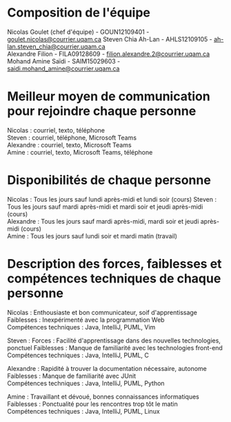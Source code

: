 # Composition de l'équipe

Nicolas Goulet (chef d'équipe) - GOUN12109401 - goulet.nicolas@courrier.uqam.ca
Steven Chia Ah-Lan - AHLS12109105 - ah-lan.steven_chia@courrier.uqam.ca    
Alexandre Filion - FILA09128609 - filion.alexandre.2@courrier.uqam.ca  
Mohand Amine Saïdi - SAIM15029603 - saidi.mohand_amine@courrier.uqam.ca   
  


# Meilleur moyen de communication pour rejoindre chaque personne

Nicolas : courriel, texto, téléphone  
Steven : courriel, téléphone, Microsoft Teams  
Alexandre : courriel, texto, Microsoft Teams  
Amine : courriel, texto, Microsoft Teams, téléphone   

# Disponibilités de chaque personne
Nicolas : Tous les jours sauf lundi après-midi et lundi soir (cours)
Steven : Tous les jours sauf mardi après-midi et mardi soir et jeudi après-midi (cours)  
Alexandre : Tous les jours sauf mardi après-midi, mardi soir et jeudi après-midi (cours)  
Amine : Tous les jours sauf lundi soir et mardi matin (travail)   


# Description des forces, faiblesses et compétences techniques de chaque personne

Nicolas : Enthousiaste et bon communicateur, soif d'apprentissage
Faiblesses :  Inexpérimenté avec la programmation Web  
Compétences techniques :  Java, IntelliJ, PUML, Vim

Steven : 
Forces : Facilité d'apprentissage dans des nouvelles technologies, ponctuel 
Faiblesses :  Manque de familiarité avec les technologies front-end  
Compétences techniques : Java, IntelliJ, PUML, C  

Alexandre : Rapidité à trouver la documentation nécessaire, autonome
Faiblesses :  Manque de familiarité avec JUnit  
Compétences techniques : Java, IntelliJ, PUML, Python

Amine : Travaillant et dévoué, bonnes connaissances informatiques
Faiblesses :  Ponctualité pour les rencontres trop tôt le matin  
Compétences techniques : Java, IntelliJ, PUML, Linux  



